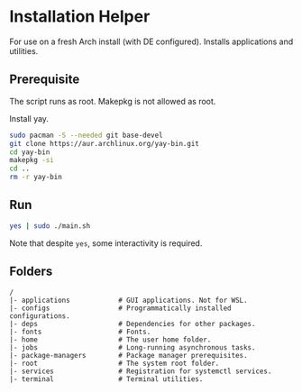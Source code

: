 # Installation Helper

For use on a fresh Arch install (with DE configured). Installs applications and utilities. 

## Prerequisite

The script runs as root. Makepkg is not allowed as root. 

Install yay. 

```bash
sudo pacman -S --needed git base-devel
git clone https://aur.archlinux.org/yay-bin.git
cd yay-bin
makepkg -si
cd ..
rm -r yay-bin
```

## Run 

```bash
yes | sudo ./main.sh
```

Note that despite `yes`, some interactivity is required.

## Folders
```
/
|- applications            # GUI applications. Not for WSL. 
|- configs                 # Programmatically installed configurations.
|- deps                    # Dependencies for other packages.
|- fonts                   # Fonts.
|- home                    # The user home folder.
|- jobs                    # Long-running asynchronous tasks.
|- package-managers        # Package manager prerequisites.
|- root                    # The system root folder.
|- services                # Registration for systemctl services.
|- terminal                # Terminal utilities.
```